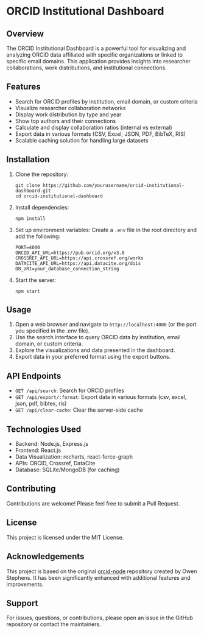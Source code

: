 # ORCID Institutional Dashboard

## Overview

The ORCID Institutional Dashboard is a powerful tool for visualizing and analyzing ORCID data affiliated with specific organizations or linked to specific email domains. This application provides insights into researcher collaborations, work distributions, and institutional connections.

## Features

- Search for ORCID profiles by institution, email domain, or custom criteria
- Visualize researcher collaboration networks
- Display work distribution by type and year
- Show top authors and their connections
- Calculate and display collaboration ratios (internal vs external)
- Export data in various formats (CSV, Excel, JSON, PDF, BibTeX, RIS)
- Scalable caching solution for handling large datasets

## Installation

1. Clone the repository:
   ```
   git clone https://github.com/yourusername/orcid-institutional-dashboard.git
   cd orcid-institutional-dashboard
   ```

2. Install dependencies:
   ```
   npm install
   ```

3. Set up environment variables:
   Create a `.env` file in the root directory and add the following:
   ```
   PORT=4000
   ORCID_API_URL=https://pub.orcid.org/v3.0
   CROSSREF_API_URL=https://api.crossref.org/works
   DATACITE_API_URL=https://api.datacite.org/dois
   DB_URI=your_database_connection_string
   ```

4. Start the server:
   ```
   npm start
   ```

## Usage

1. Open a web browser and navigate to `http://localhost:4000` (or the port you specified in the .env file).
2. Use the search interface to query ORCID data by institution, email domain, or custom criteria.
3. Explore the visualizations and data presented in the dashboard.
4. Export data in your preferred format using the export buttons.

## API Endpoints

- `GET /api/search`: Search for ORCID profiles
- `GET /api/export/:format`: Export data in various formats (csv, excel, json, pdf, bibtex, ris)
- `GET /api/clear-cache`: Clear the server-side cache

## Technologies Used

- Backend: Node.js, Express.js
- Frontend: React.js
- Data Visualization: recharts, react-force-graph
- APIs: ORCID, Crossref, DataCite
- Database: SQLite/MongoDB (for caching)

## Contributing

Contributions are welcome! Please feel free to submit a Pull Request.

## License

This project is licensed under the MIT License.

## Acknowledgements

This project is based on the original [orcid-node](https://github.com/ostephens/orcid-node) repository created by Owen Stephens. It has been significantly enhanced with additional features and improvements.

## Support

For issues, questions, or contributions, please open an issue in the GitHub repository or contact the maintainers.
